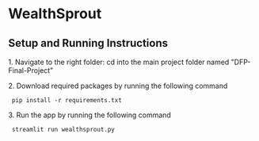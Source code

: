 # WealthSprout

<h2>Setup and Running Instructions</h2>

<p>1. Navigate to the right folder: cd into the main project folder named "DFP-Final-Project"</p>

<p>2. Download required packages by running the following command </p>
<code> pip install -r requirements.txt </code>
<br>

<p>3. Run the app by running the following command </p>
<code> streamlit run wealthsprout.py  </code>
<br>

